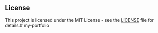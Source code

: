## License

This project is licensed under the MIT License - see the [LICENSE](LICENSE) file for details.# my-portfolio
